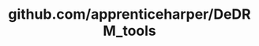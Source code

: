 ---
layout: post
title: github.com/apprenticeharper/DeDRM_tools
categories: link
tags: [انگلیسی, گیت‌هاب, برنامه‌نویسی]
---